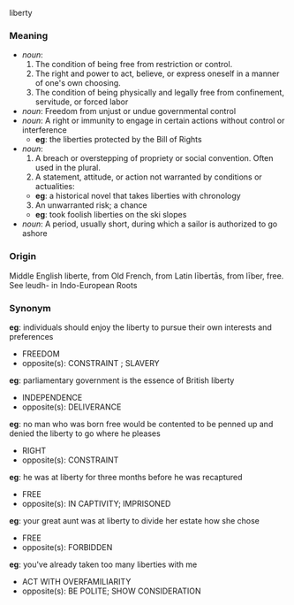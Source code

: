 liberty
### Meaning
+ _noun_:
   1. The condition of being free from restriction or control.
   2. The right and power to act, believe, or express oneself in a manner of one's own choosing.
   3. The condition of being physically and legally free from confinement, servitude, or forced labor
+ _noun_: Freedom from unjust or undue governmental control
+ _noun_: A right or immunity to engage in certain actions without control or interference
    + __eg__: the liberties protected by the Bill of Rights
+ _noun_:
   1. A breach or overstepping of propriety or social convention. Often used in the plural.
   2. A statement, attitude, or action not warranted by conditions or actualities:
    + __eg__: a historical novel that takes liberties with chronology
   3. An unwarranted risk; a chance
    + __eg__: took foolish liberties on the ski slopes
+ _noun_: A period, usually short, during which a sailor is authorized to go ashore

### Origin

Middle English liberte, from Old French, from Latin lībertās, from līber, free. See leudh- in Indo-European Roots

### Synonym

__eg__: individuals should enjoy the liberty to pursue their own interests and preferences

+ FREEDOM
+ opposite(s): CONSTRAINT ; SLAVERY

__eg__: parliamentary government is the essence of British liberty

+ INDEPENDENCE
+ opposite(s): DELIVERANCE

__eg__: no man who was born free would be contented to be penned up and denied the liberty to go where he pleases

+ RIGHT
+ opposite(s): CONSTRAINT

__eg__: he was at liberty for three months before he was recaptured

+ FREE
+ opposite(s): IN CAPTIVITY; IMPRISONED

__eg__: your great aunt was at liberty to divide her estate how she chose

+ FREE
+ opposite(s): FORBIDDEN

__eg__: you've already taken too many liberties with me

+ ACT WITH OVERFAMILIARITY
+ opposite(s): BE POLITE; SHOW CONSIDERATION


